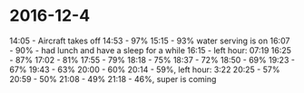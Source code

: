# 2016-12-4
14:05 - Aircraft takes off 
14:53 - 97%
15:15 - 93% water serving is on
16:07 - 90% - had lunch and have a sleep for a while
16:15 - left hour: 07:19
16:25 - 87%
17:02 - 81% 
17:55 - 79%
18:18 - 75%
18:37 - 72% 
18:50 - 69%
19:23 - 67%
19:43 - 63%
20:00 - 60%
20:14 - 59%, left hour: 3:22
20:25 - 57%
20:59 - 50%
21:08 - 49%
21:18 - 46%, super is coming